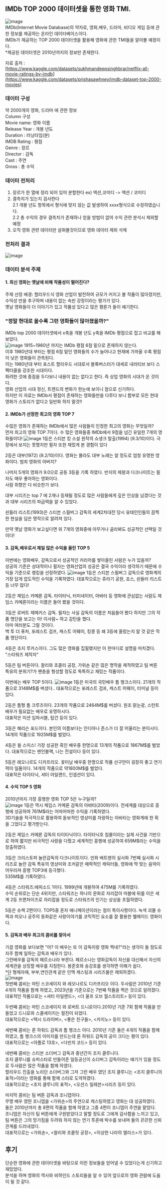 ## IMDb TOP 2000 데이터셋을 통한 영화 TMI.
![image](https://github.com/ksm1113/movie_trend_by_IMDb/assets/153878577/4fb883c0-a60e-492b-bea2-7fbfe157901f)    
IMDb(Internet Movie Database)의 약자로, 영화,배우, 드라마, 비디오 게임 등에 관한 정보를 제공하는 온라인 데이터베이스이다.    
IMDb가 제공하는 TOP 2000 데이터셋을 활용해 영화에 관한 TMI들을 알아볼 예정이다.    
*제공된 데이터셋은 2010년까지의 정보만 존재한다.

자료 출처 : [https://www.kaggle.com/datasets/sukhmandeepsinghbrar/netflix-all-movie-ratings-by-imdb](https://www.kaggle.com/datasets/prishasawhney/imdb-dataset-top-2000-movies)

### 데이터 구성    
약 2000개의 영화, 드라마 에 관한 정보    
Column 구성    
Movie name: 영화 이름    
Release Year : 개봉 년도    
Duration : 러닝타임(분)    
IMDB Rating : 평점    
Genre : 장르    
Director : 감독    
Cast : 주연    
Gross : 총 수익

### 데이터 전처리
1. 장르가 한 열에 정리 되어 있어 분할한다 ex) 액션,코미디 -> 액션 / 코미디
2. 결측치가 있는지 검사한다    
  2.1 개봉 년도 항목에서 형식에 맞지 않는 값 발생하여 xxxx형식으로 수정하였습니다.    
  2.2 총 수익의 경우 결측치가 존재하나 얻을 방법이 없어 수익 관련 분석시 제외할 예정    
3. 오직 영화 관련 데이터만 살펴볼것이므로 영화 데이터 제외 삭제

### 전처리 결과
![image](https://github.com/ksm1113/movie_trend_by_IMDb/assets/153878577/9f3fead7-580f-4778-8cd4-c75faf03faea)

### 데이터 분석 주제
#### 1. 최신 영화는 옛날에 비해 작품성이 떨어진다?    
주제 선정 배경: 할리우드식 영화 산업이 발전하여 규모가 커지고 볼 작품이 많아졌지만, 수익성 만을 추구하며 내용이 없는 속빈 강정이라는 평가가 있다.    
옛날 영화들이 더 이야기가 있고 작품성 있다고 많은 평론가 들이 얘기한다.    

### "정말 현대로 올수록 그런 영화들이 많아졌을까?"

IMDb top 2000 데이터셋에서 x축을 개봉 년도 y축을 IMDb 평점으로 잡고 비교를 해 보았다.   
![image](https://github.com/ksm1113/movie_trend_by_IMDb/assets/153878577/faa0df36-de55-4aee-af4f-ed1cabc9909c)
1915~1960년 까지는 IMDb 평점 6점 밑으로 존재하지 않는다.    
이후 1980년대 부터는 평점 6점 밑인 영화들의 수가 늘어나고 현재에 가까울 수록 평점이 낮은 영화들이 관측된다.    
이는 1980년대 부터 포스트 할리우드 시대로서 블록버스터가 대세로 내러티브 보다 스펙터클을 강조한 시대이다.    
화려한 것에 중점을 두다보니 내용이 없는 없다고 한다. 즉 상업 영화의 시대가 온 것이다.    
영화 산업의 시대 정신, 트렌드의 변화가 한눈에 보이니 참으로 신기하다.    
하지만 이 자료는 IMDb서 평점이 존재하는 영화들만을 다루다 보니 함부로 모든 현대 영화가 스토리가 없다고 일반화 하지 말것!!

#### 2. IMDb가 선정한 최고의 영화 TOP 7
수많은 영화가 존재하는 IMDb에서 많은 사람들이 인정한 최고의 영화는 무엇일까?    
먼저 최고의 영화 TOP 7이다. 수 많은 영화들중 IMDb에서 9점을 넘긴 유일한 7개의 영화들이다!
![image](https://github.com/ksm1113/movie_trend_by_IMDb/assets/153878577/0f31e370-5268-4a5e-8d7b-6e6a233befee)
1등은 스티븐 킹 소설 원작의 쇼생크 탈출(1994) (9.3/10)이다. 극장에서 보지는 못했지만 필자 또한 재밌게 본 경험이 있다  

2등은 대부(1972) (9.2/10)이다. 영화는 몰라도 대부 노래는 알 정도로 엄청 유명한 영화이다. 범죄 영화의 아버지?        

나머지 5개의 영화가 9.0으로 공동 3등을 기록 하였다. 반지의 제왕과 다크나이트는 필자도 매우 좋아하는 영화이다.    
사람 취향은 다 비슷한가 보다.    

대부 시리즈는 top 7 에 2개나 등재될 정도로 많은 사람들에게 깊은 인상을 남겼다는 것과 대부 시리즈의 파급력을 알 수 있었다.    

쉰들러 리스트(1993)은 스티븐 스필버그 감독의 세계2차대전 당시 유태인인들의 끔찍한 현실을 담은 명작으로 알려져 있다.    

만약 옛날 영화가 보고싶다면 위 7개의 영화중에 아무거나 골라봐도 성공적인 선택일 것이다!    

#### 3. 감독,배우로서 제일 많은 수익을 올린 TOP 5
이번에는 영화배우, 감독으로서 성공적인 커리어를 쌓아올린 사람은 누가 있을까?    
성공의 기준은 상대적이나 필자는 영화산업의 성공은 결국 수익이라 생각하기 때문에 수익을 기준으로 랭킹을 선정하였다.
![image](https://github.com/ksm1113/movie_trend_by_IMDb/assets/153878577/908209e0-d6fe-474f-89a7-289443ea7783)
1등은 스티븐 스필버그 감독으로 영화계의 거장 답게 압도적인 수익을 기록하였다. 대표작으로는 쥬라기 공원, 죠스, 쉰들러 리스트 등 너무 많다!    

2등은 제임스 카메론 감독. 타이타닉, 터미네이터, 아바타 등 영화에 관심없는 사람도 제임스 카메론이라는 이름은 들어 봤을 것이다.    

3등은 로버트 제메키스 감독. 필자는 사실 감독의 이름은 처음들어 봤다 하지만 그의 작품 명단을 보고는 아! 이사람~ 하고 감탄을 했다.    
아마 여러분도 그럴 것이다.        
백 투 더 퓨처, 포레스트 검프, 캐스트 어웨이, 킹콩 등 왜 3등에 올랐는지 알 것 같은 작품 명단이다.    

4등은 조지 루카스이다. 그도 많은 영화를 집필했지만 이 한마디로 설명을 마치겠다. "스타워즈 제작자"    

5등은 팀 버튼이다. 찰리와 초콜리 공장, 가위손 같은 많은 명작을 제작하였고 팀 버튼 특유의 분위기?가 팬층을 형성할 정도로 독특하고 재밌는 작품이다.

이번에는 배우 TOP 5이다.
![image](https://github.com/ksm1113/movie_trend_by_IMDb/assets/153878577/0ce59f06-1aca-4922-8907-165570c61d25)
1등은 미국의 국민배우 톰 행크스이다. 21개의 작품으로 3148M$를 버셨다.. 대표작으로는 포레스트 검프, 캐스트 어웨이, 터미널 등이 있다.    

2등은 톰형 톰 크루즈이다. 23개의 작품으로 2464M$를 버셨다. 원조 맑눈광, 스턴트 배우가 필요없는 배우로 유명하시다.     
대표작은 미션 임파서블, 탑건 등이 있다.    

3등은 해리슨 포드이다. 본인의 이름보다는 인디아나 존스가 더 잘 어울리는 분이시다. 14개의 작품으로 1925M$를 벌었다.    

4등은 윌 스미스! 가장 성공한 흑인 배우중 한명으로 13개의 작품으로 1867M$를 벌었다. 대표작으로는 맨인블랙, 나는 전설이다 등이 있다.    

5등은 레오나르도 디카프리오. 꽃미남 배우중 한명으로 작품 선구안이 굉장히 좋고 연기력이 일품이다. 14개의 작품으로 약1800M$를 벌었다.    
대표작은 타이타닉, 셔터 아일랜드, 인셉션이 있다.

#### 4. 수익 TOP 5 영화
2010년까지 가장 흥행한 영화 TOP 5은 누구일까?    
![image](https://github.com/ksm1113/movie_trend_by_IMDb/assets/153878577/e6c09cc6-c75f-45e9-b3eb-038d03e1e617)
1등은 역시 제임스 카메론 감독의 아바타(2009)이다. 전세계를 대상으로 흥행에 성공하여 761M$라는 어마어마한 수익을 기록하였다.  
3D기술을 적극적으로 활용하여 돋보적인 영상미를 자랑하는 아바타는 영화계에 한 획을 그었다고 평가받는다.    

2등은 제임스 카메론 감독의 타이타닉이다. 타이타닉호 침몰이라는 실제 사건을 기반으로 하여 짧지만 비극적인 사랑을 다뤘고 세계적인 흥행에 성공하여 659M$라는 수익을 창출하였다. 

3등은 크리스토퍼 놀란감독의 다크나이트이다. 만화 배트맨의 실사화 7번째 실사화 시리즈로 놀란 감독 특유의 영상미와 조커같은 매력적인 캐릭터들, 영화에 딱 맞는 음악이 어우러져 흥행 TOP3에 등극했다.    
535M$를 기록하였다.    

4등은 스타워즈:에피소드 1이다. 1999년에 개봉하여 475M를 기록하였다.    
수익 순위로는 단순 4위지만, 스타워즈는 하나의 문화로 자리잡아 마블에 뒤를 이은 세계 2등 프랜차이즈로 자리잡을 정도로 스타워즈의 인기는 상상을 초월하였다.    

5등은 슈렉 2편이다. TOP5중 혼자 애니메이션이라는 점이 특이사항이다. 녹색 괴물 슈렉과 피오나 공주의 동화같은 사랑이야기를 코믹적인 요소를 잘 활용한 웰메이드 영화이다.

#### 5. 감독과 배우 최고의 콤비를 찾아서
가끔 영화를 보다보면 "어? 이 배우는 또 이 감독이랑 영화 찍네?"라는 생각이 들 정도로 자주 함께 일하는 감독과 배우가 있다.        
그런배우를 감독의 페르소나라 부른다. 페르소나는 영화감독이 자신을 대신해서 자신의 세계관을 상징할 배우를 지칭한다. 봉준호와 송강호를 생각하면 이해가 쉽다.        
*단 형제자매, 부부,연인관계 같은 인맥 캐스팅과 시리즈물은 제외하겠다.         
![image](https://github.com/ksm1113/movie_trend_by_IMDb/assets/153878577/4e264514-2bb2-4f33-9c20-5cd401756714)    
첫번째 콤비는 마틴 스코세이지 와 레오나르도 디카프리오 이다. 두사람은 2010년 기준 4개의 작품을 함께 하였고, 2023년을 기준으로는 7번째 작품을 찍은 것으로 알려졌다.        
대표적인 작품으로는 <셔터 아일랜드>, <더 울프 오브 월스트리트> 등이 있다.    

두번째 콤비는 마틴 스코세이지 와 로버트 드니로이다.2010년 기준 7회 함께 작품을 만들었고 드니로와 스콜세이지는 절친이 되었다.        
대표작으로는 <택시 드라이버>, <좋은 친구들>, <카지노> 등이 있다.    

세번째 콤비는 론 하워드 감독과 톰 행크스 이다. 2010년 기준 둘은 4개의 작품을 함께 하였고, 톰 행크스의 이미지를 만드는데 론 하워드 감독의 공이 크다는 평이 있다.        
대표작으로는 <아폴로 13호>, <다빈치 코드> 등이 있다.    

네번째 콤비는 스티븐 소더버그 감독과 중년간지 조지 클루니다.    
조지 클루니를 슈퍼스타로 만들어준 일등공신이 소더버그 감독이라는 얘기가 있을 정도로 두사람은 많은 작품을 함께 하였다.        
할리우드 진출을 노리던 소더버그와 그저 그런 배우 였던 조지 클루니는 <조지 클루니의 표적>이라는 영화를 통해 함께 스타로 도약하였다.    
대표작으로는 <조지 클루니의 표적>, <오션스 일레븐>시리즈 등이 있다.    

마지막 콤비는 팀 버튼 감독과 조니뎁이다.    
무명 배우 였떤 조니뎁을 <가위손>의 주연으로 캐스팅하였고 영화는 대 성공하였다.    
둘은 2010년까지 총 8편의 작품을 함께 하였고 그중 4편이 조니뎁이 주연을 맡았다.    
조니뎁은 자신이 팀 버튼에게 구원받았다고 말할 정도로 그에게 감사함을 느끼고 있고, 팀 버튼은 그의 망가짐을 두려워 하지 않는 연기 투혼에 박수를 보내며 둘의 끈끈한 신뢰관계를 드러내었다.        
대표작으로는 <가위손>, <찰리와 초콜릿 공장>, <이상한 나라의 앨리스>가 있다.


## 후기    
단순한 영화에 관한 데이터셋을 바탕으로 이런 정보들을 얻어낼 수 있었다는게 신기하고 재밌었다.        
분석을 하며 영화의 역사와 비하인드 스토리들을 알 수 있어 앞으로의 영화 관람에 도움이 될 것 같다.
